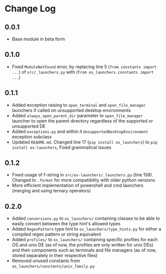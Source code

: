 # Change Log

## 0.0.1
* Base module in beta form

## 0.1.0
* Fixed `ModuleNotFound` error, by replacing line 5 (`from constants import ...`) of `src/_launchers.py` with (`from os_launchers.constants import ...`)

## 0.1.1
* Added exception raising to `open_terminal` and `open_file_manager` launchers if called on unsupported desktop environments
* Added `always_open_parent_dir` parameter to `open_file_manager` launcher to open the parent directory regardless of the supported or unsupported DE
* Added `exceptions.py` and within it `UnsupportedDesktopEnvironment` exception subclass
* Updated `README.md`. Changed line 17 (`pip install os_launchers`) to `pip install os-launchers`, Fixed grammatical issues

## 0.1.2
* Fixed usage of f-string in `src/os-launchers/_launchers.py` (line 158). Changed to `.format` for more compatibility with older python versions
* More efficient implementation of powershell and cmd launchers (merging and using ternary operators)

## 0.2.0
* Added `conversions.py` to `os_launchers/` containing classes to be able to easily convert between the type hint's allowed types
* Added `RegexPattern` type hint to `os_launchers/type_hints.py` for either a compiled regex pattern or string equivalent
* Added `profiles/` to `os_launchers/` containing specific profiles for each OS and unix DE (as of now, the profiles are only written for unix DEs) and their components such as terminals and file managers (as of now, stored separately in their respective files)
* Removed unused constants from `os_launchers/constants/unix_family.py`
